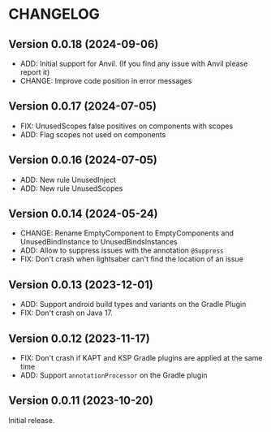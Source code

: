 # CHANGELOG

## Version 0.0.18 (2024-09-06)
- ADD: Initial support for Anvil. (If you find any issue with Anvil please report it) 
- CHANGE: Improve code position in error messages


## Version 0.0.17 (2024-07-05)
- FIX: UnusedScopes false positives on components with scopes
- ADD: Flag scopes not used on components


## Version 0.0.16 (2024-07-05)
- ADD: New rule UnusedInject
- ADD: New rule UnusedScopes


## Version 0.0.14 (2024-05-24)
- CHANGE: Rename EmptyComponent to EmptyComponents and UnusedBindInstance to UnusedBindsInstances
- ADD: Allow to suppress issues with the annotation `@Suppress`
- FIX: Don't crash when lightsaber can't find the location of an issue


## Version 0.0.13 (2023-12-01)
- ADD: Support android build types and variants on the Gradle Plugin
- FIX: Don't crash on Java 17.


## Version 0.0.12 (2023-11-17)
- FIX: Don't crash if KAPT and KSP Gradle plugins are applied at the same time
- ADD: Support `annotationProcessor` on the Gradle plugin


## Version 0.0.11 (2023-10-20)
Initial release.
